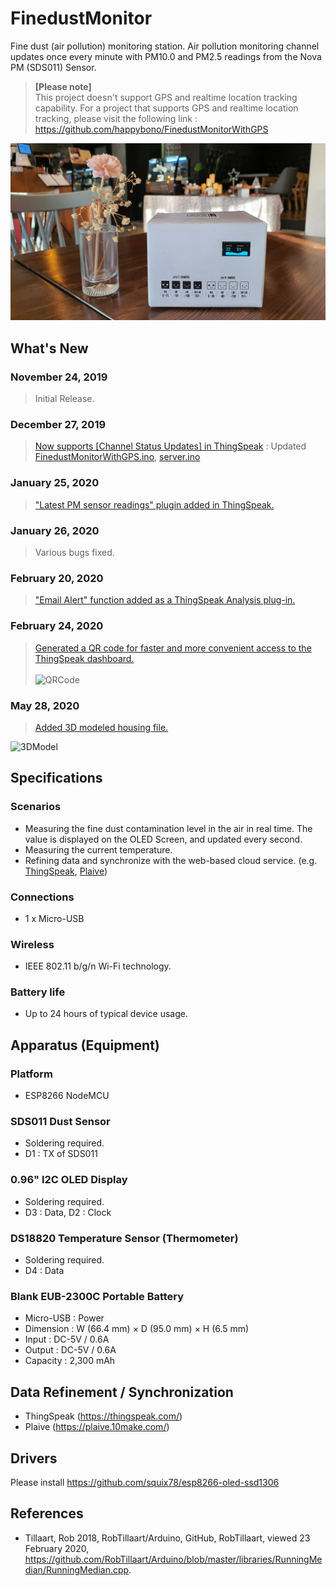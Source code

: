 # FinedustMonitor
Fine dust (air pollution) monitoring station. Air pollution monitoring channel updates once every minute with PM10.0 and PM2.5 readings from the Nova PM (SDS011) Sensor.  

> **[Please note]** </br>
This project doesn't support GPS and realtime location tracking capability. For a project that supports GPS and realtime location tracking, please visit the following link : https://github.com/happybono/FinedustMonitorWithGPS

![Final Product](20191212_085317.jpg)

## What's New
### November 24, 2019
> Initial Release.

### December 27, 2019
> [Now supports [Channel Status Updates] in ThingSpeak](https://thingspeak.com/channels/920137) : Updated [FinedustMonitorWithGPS.ino](https://github.com/happybono/FinedustMonitor/commit/2c67b2f0da2b040965968acb8d0f28a61f4c0c7f "/FinedustMonitor/FinedustMonitor.ino"), [server.ino](https://github.com/happybono/FinedustMonitor/commit/0f668a0b3ce72a1ad0b89f1f80e4df6fb47ed87a "/FinedustMonitor/server.ino")

### January 25, 2020
> ["Latest PM sensor readings" plugin added in ThingSpeak.](https://github.com/happybono/FinedustMonitor/tree/master/Plugins/StatusUpdates)

### January 26, 2020
> Various bugs fixed.

### February 20, 2020
> ["Email Alert" function added as a ThingSpeak Analysis plug-in.](https://github.com/happybono/FinedustMonitor/blob/master/Plugins/Email/EmailNotifier.m) 

### February 24, 2020
> [Generated a QR code for faster and more convenient access to the ThingSpeak dashboard.](https://github.com/happybono/FinedustMonitor/blob/master/QRCode.png) <br><br>
> <img src="https://github.com/happybono/FinedustMonitor/blob/master/QRCode.png" width="251" alt="QRCode"/>

### May 28, 2020
> [Added 3D modeled housing file.](https://github.com/happybono/FinedustMonitor/blob/master/3DModels/SDS011-Housing.stl)

<img src="https://github.com/happybono/FinedustMonitor/blob/master/3DModels/SDS011-Housing.png" alt="3DModel"/>

## Specifications
### Scenarios
* Measuring the fine dust contamination level in the air in real time. The value is displayed on the OLED Screen, and updated every second.
* Measuring the current temperature.
* Refining data and synchronize with the web-based cloud service. (e.g. [ThingSpeak](https://www.thingspeak.com/), [Plaive](https://plaive.10make.com/))

### Connections
* 1 x Micro-USB

### Wireless
* IEEE 802.11 b/g/n Wi-Fi technology.

### Battery life 
* Up to 24 hours of typical device usage.

## Apparatus (Equipment)
### Platform
* ESP8266 NodeMCU

### SDS011 Dust Sensor
* Soldering required.
* D1 : TX of SDS011

### 0.96" I2C OLED Display 
* Soldering required.
* D3 : Data, D2 : Clock

### DS18820 Temperature Sensor (Thermometer)
* Soldering required.
* D4 : Data

### Blank EUB-2300C Portable Battery
* Micro-USB : Power 
* Dimension : W (66.4 mm) × D (95.0 mm) × H (6.5 mm) 
* Input : DC-5V / 0.6A
* Output : DC-5V / 0.6A
* Capacity : 2,300 mAh

## Data Refinement / Synchronization
* ThingSpeak (https://thingspeak.com/)
* Plaive (https://plaive.10make.com/)

## Drivers
Please install https://github.com/squix78/esp8266-oled-ssd1306

## References
* Tillaart, Rob 2018, RobTillaart/Arduino, GitHub, RobTillaart, viewed 23 February 2020, <https://github.com/RobTillaart/Arduino/blob/master/libraries/RunningMedian/RunningMedian.cpp>.
